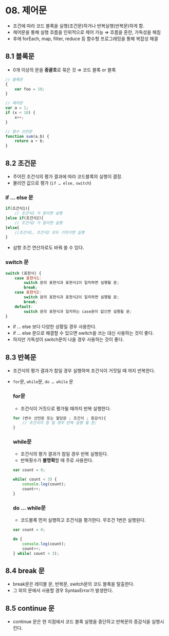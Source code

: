 # 08. 제어문

- 조건에 따라 코드 블록을 실행(조건문)하거나 반복실행(반복문)하게 함.
- 제어문을 통해 실행 흐름을 인위적으로 제어 가능 ⇒ 흐름을 혼란, 가독성을 해침
- 후에 forEach, map, filter, reduce 등 함수형 프로그래밍을 통해 복잡성 해결

## 8.1 블록문

- 0개 이상의 문을 **중괄호**로 묶은 것 ⇒ 코드 블록 or 블록

```jsx
// 블록문
{
	var foo = 10;
}

// 제어문
var a = 1;
if (x < 10) {
	x++;
}

// 함수 선언문
function sum(a,b) {
	return a + b;
}
```

## 8.2 조건문

- 주어진 조건식의 평가 결과에 따라 코드블록의 실행이 결정.
- 불리언 값으로 평가 (`if … else,` `switch`)

### if … else 문

```jsx
if(조건식1){
	// 조건식1 가 참이면 실행
}else if(조건식2){
	// 조건식2 가 참이면 실행 
}else{
	//조건식1, 조건식2 모두 거짓이면 실행
}
```

- 삼항 조건 연산자로도 바꿔 쓸 수 있다.

### switch 문

```jsx
switch (표현식) {
	case 표현식1:
		switch 문의 표현식과 표현식1이 일치하면 실행될 문;
		break;
	case 표현식2:
		switch 문의 표현식과 표현식2이 일치하면 실행될 문;
		break;
	default:
		switch 문의 표현식과 일치하는 case문이 없으면 실행될 문;
}
```

- if … else 보다 다양한 상황일 경우 사용한다.
- if … else 문으로 해결할 수 있으면 switch을 쓰는 대신 사용하는 것이 좋다.
- 하지만 가독성이 switch문이 나을 경우 사용하는 것이 좋다.

## 8.3 반복문

- 조건식의 평가 결과가 참일 경우 실행하며 조건식이 거짓일 때 까지 반복한다.
- `for`문, `while`문, `do … while` 문
    
    ### for문
    
    - 조건식이 거짓으로 평가될 때까지 반복 실행한다.
    
    ```jsx
    for (변수 선언문 또는 할당문 ; 조건식 ; 증감식){
    	// 조건식이 참 일 경우 반복 실행 될 문;
    } 
    ```
    
    ### while문
    
    - 조건식의 평가 결과가 참일 경우 반복 실행된다.
    - 반복횟수가 **불명확**할 때 주로 사용한다.
    
    ```jsx
    var count = 0;
    
    while( count < 3) {
    	console.log(count);
    	count++;
    } 
    ```
    
    ### do … while문
    
    - 코드블록 먼저 실행하고 조건식을 평가한다. 무조건 1번은 실행된다.
    
    ```jsx
    var count = 0;
    
    do {
    	console.log(count);
    	count++;
    } while( count < 3);
    ```
    

## 8.4 break 문

- break문은 레이블 문, 반복문, switch문의 코드 블록을 탈출한다.
- 그 외의 문에서 사용할 경우 SyntaxError가 발생한다.

## 8.5 continue 문

- continue 문은 현 지점에서 코드 블록 실행을 중단하고 반복문의 증감식을 실행시킨다.
